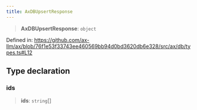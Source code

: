 ```yaml
---
title: AxDBUpsertResponse
---
```


> **AxDBUpsertResponse**: `object`

Defined in: https://github.com/ax-llm/ax/blob/76f1e53f33743ee460569bb94d0bd3620db6e328/src/ax/db/types.ts#L12

## Type declaration

<a id="ids"></a>

### ids

> **ids**: `string`[]
